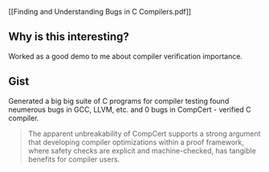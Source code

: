 [[Finding and Understanding Bugs in C Compilers.pdf]]

## Why is this interesting?

Worked as a good demo to me about compiler verification importance.
## Gist

Generated a big big suite of C programs for compiler testing found neumerous bugs in GCC, LLVM, etc. and 0 bugs in CompCert - verified C compiler.

> The apparent unbreakability of CompCert supports a strong
argument that developing compiler optimizations within a proof
framework, where safety checks are explicit and machine-checked,
has tangible benefits for compiler users.
